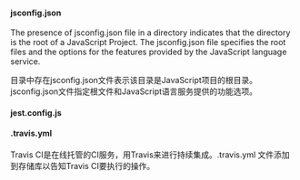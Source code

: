 
#### jsconfig.json
	
The presence of jsconfig.json file in a directory indicates that the directory is the root of a JavaScript Project. The jsconfig.json file specifies the root files and the options for the features provided by the JavaScript language service.

目录中存在jsconfig.json文件表示该目录是JavaScript项目的根目录。 jsconfig.json文件指定根文件和JavaScript语言服务提供的功能选项。


#### jest.config.js


#### .travis.yml
Travis CI是在线托管的CI服务，用Travis来进行持续集成。.travis.yml 文件添加到存储库以告知Travis CI要执行的操作。
